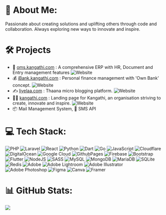 # 💫 About Me:
Passionate about creating solutions and uplifting others through code and collaboration. Always exploring new ways to innovate and inspire.

# 🛠️ Projects
- 👔 [oms.kangathi.com](https://oms.kangathi.com) : A comprehensive ERP with HR, Document and Entry management features ![Website](https://img.shields.io/website?url=https%3A%2F%2Foms.kangathi.com&label=status)
- 💰 [iBank.kangathi.com](https://ibank.kangathi.com) : Personal finance management with 'Own Bank' concept. ![Website](https://img.shields.io/website?url=https%3A%2F%2Fibank.kangathi.com&label=status)
- ✍️ [liyelaa.com](https://liyelaa.com) : Thaana micro blogging platform. ![Website](https://img.shields.io/website?url=https%3A%2F%2Fliyelaa.test&label=status)
- 👷🏾 [kangathi.com](https://kangathi.com) : Landing page for Kangathi, an organisation striving to create, innovate and inspire. ![Website](https://img.shields.io/website?url=https%3A%2F%2Fkangathi.com&label=status)
- 📦 Mail Management System, 💬 SMS API


# 💻 Tech Stack:

![PHP](https://img.shields.io/badge/php-%23777BB4.svg?style=flat-square&logo=php&logoColor=%23777BB4&color=323330)
![Laravel](https://img.shields.io/badge/laravel-%23FF2D20.svg?style=flat-square&logo=laravel&logoColor=%23FF2D20&color=323330)
![React](https://img.shields.io/badge/react-%2320232a.svg?style=flat-square&logo=react&logoColor=%2361DAFB&color=323330)
![Python](https://img.shields.io/badge/python-3670A0?style=flat-square&logo=python&logoColor=%23FFD43B&color=323330)
![Dart](https://img.shields.io/badge/dart-%230175C2.svg?style=flat-square&logo=dart&logoColor=%230175C2&color=323330)
![Go](https://img.shields.io/badge/go-%2300ADD8.svg?style=flat-square&logo=go&logoColor=%2300ADD8&color=323330)
![JavaScript](https://img.shields.io/badge/javascript-%23323330.svg?style=flat-square&logo=javascript&logoColor=%23F7DF1E&color=323330)
![Cloudflare](https://img.shields.io/badge/Cloudflare-F38020?style=flat-square&logo=Cloudflare&logoColor=%23F38020&color=323330)
![DigitalOcean](https://img.shields.io/badge/DigitalOcean-%230167ff.svg?style=flat-square&logo=digitalOcean&logoColor=%230167FF&color=323330)
![Google Cloud](https://img.shields.io/badge/GoogleCloud-%234285F4.svg?style=flat-square&logo=google-cloud&logoColor=%234285F4&color=323330)
![GithubPages](https://img.shields.io/badge/github%20pages-121013?style=flat-square&logo=github&logoColor=%23121013&color=323330)
![Firebase](https://img.shields.io/badge/firebase-%23039BE5.svg?style=flat-square&logo=firebase&logoColor=%23FFCA28&color=323330)
![Bootstrap](https://img.shields.io/badge/bootstrap-%238511FA.svg?style=flat-square&logo=bootstrap&logoColor=%238511FA&color=323330)
![Flutter](https://img.shields.io/badge/Flutter-%2302569B.svg?style=flat-square&logo=Flutter&logoColor=%2302569B&color=323330)
![NodeJS](https://img.shields.io/badge/node.js-6DA55F?style=flat-square&logo=node.js&logoColor=%236DA55F&color=323330)
![SASS](https://img.shields.io/badge/SASS-hotpink.svg?style=flat-square&logo=SASS&logoColor=%23CC6699&color=323330)
![MySQL](https://img.shields.io/badge/mysql-4479A1.svg?style=flat-square&logo=mysql&logoColor=%23FFFFFF&color=323330)
![MongoDB](https://img.shields.io/badge/MongoDB-%234ea94b.svg?style=flat-square&logo=mongodb&logoColor=%234EA94B&color=323330)
![MariaDB](https://img.shields.io/badge/MariaDB-003545?style=flat-square&logo=mariadb&logoColor=%23FFFFFF&color=323330)
![SQLite](https://img.shields.io/badge/sqlite-%2307405e.svg?style=flat-square&logo=sqlite&logoColor=%23FFFFFF&color=323330)
![Redis](https://img.shields.io/badge/redis-%23DD0031.svg?style=flat-square&logo=redis&logoColor=%23DD0031&color=323330)
![Adobe](https://img.shields.io/badge/adobe-%23FF0000.svg?style=flat-square&logo=adobe&logoColor=%23FF0000&color=323330)
![Adobe Lightroom](https://img.shields.io/badge/Adobe%20Lightroom-31A8FF.svg?style=flat-square&logo=Adobe%20Lightroom&logoColor=%2331A8FF&color=323330)
![Adobe Illustrator](https://img.shields.io/badge/adobe%20illustrator-%23FF9A00.svg?style=flat-square&logo=adobe%20illustrator&logoColor=%23FF9A00&color=323330)
![Adobe Photoshop](https://img.shields.io/badge/adobe%20photoshop-%2331A8FF.svg?style=flat-square&logo=adobe%20photoshop&logoColor=%2331A8FF&color=323330)
![Figma](https://img.shields.io/badge/figma-%23F24E1E.svg?style=flat-square&logo=figma&logoColor=%23F24E1E&color=323330)
![Canva](https://img.shields.io/badge/Canva-%2300C4CC.svg?style=flat-square&logo=Canva&logoColor=%2300C4CC&color=323330)
![Framer](https://img.shields.io/badge/Framer-black?style=flat-square&logo=framer&logoColor=%23000000&color=323330)


# 📊 GitHub Stats:

![](https://github-readme-streak-stats.herokuapp.com/?user=ibbr&theme=dark&hide_border=true)<br/>


<!-- Proudly created with GPRM ( https://gprm.itsvg.in ) -->
